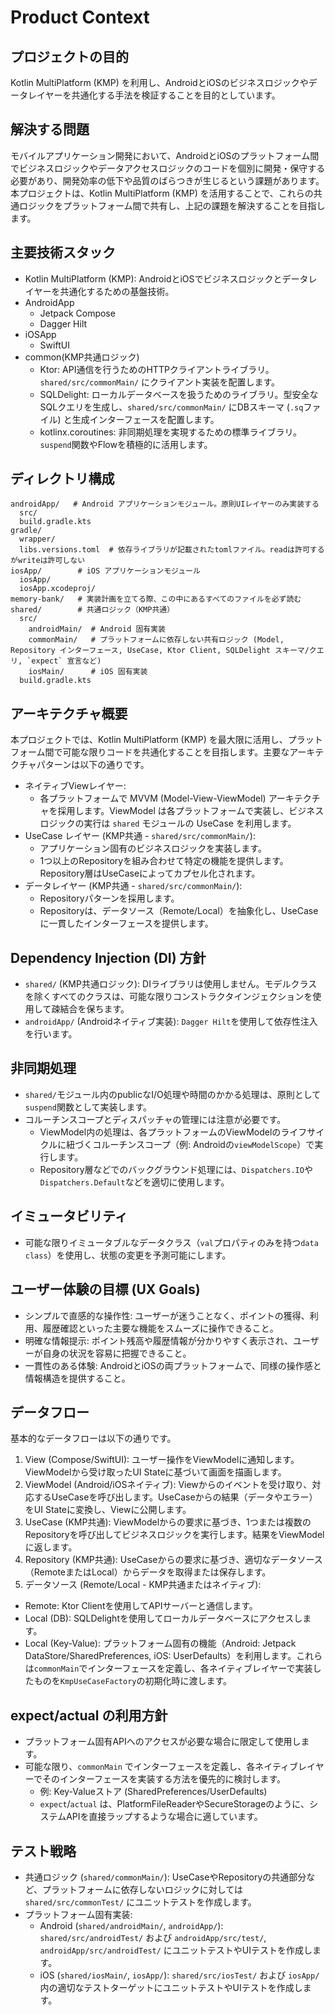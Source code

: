 # Product Context

## プロジェクトの目的
Kotlin MultiPlatform (KMP) を利用し、AndroidとiOSのビジネスロジックやデータレイヤーを共通化する手法を検証することを目的としています。

## 解決する問題
モバイルアプリケーション開発において、AndroidとiOSのプラットフォーム間でビジネスロジックやデータアクセスロジックのコードを個別に開発・保守する必要があり、開発効率の低下や品質のばらつきが生じるという課題があります。
本プロジェクトは、Kotlin MultiPlatform (KMP) を活用することで、これらの共通ロジックをプラットフォーム間で共有し、上記の課題を解決することを目指します。

## 主要技術スタック
-  Kotlin MultiPlatform (KMP): AndroidとiOSでビジネスロジックとデータレイヤーを共通化するための基盤技術。
- AndroidApp
  - Jetpack Compose
  - Dagger Hilt
- iOSApp
  - SwiftUI
- common(KMP共通ロジック)
  - Ktor: API通信を行うためのHTTPクライアントライブラリ。`shared/src/commonMain/` にクライアント実装を配置します。
  - SQLDelight: ローカルデータベースを扱うためのライブラリ。型安全なSQLクエリを生成し、`shared/src/commonMain/` にDBスキーマ (`.sq`ファイル) と生成インターフェースを配置します。
  - kotlinx.coroutines: 非同期処理を実現するための標準ライブラリ。`suspend`関数やFlowを積極的に活用します。

## ディレクトリ構成
```
androidApp/   # Android アプリケーションモジュール。原則UIレイヤーのみ実装する
  src/
  build.gradle.kts
gradle/
  wrapper/
  libs.versions.toml  # 依存ライブラリが記載されたtomlファイル。readは許可するがwriteは許可しない
iosApp/        # iOS アプリケーションモジュール
  iosApp/
  iosApp.xcodeproj/
memory-bank/   # 実装計画を立てる際、この中にあるすべてのファイルを必ず読む
shared/        # 共通ロジック（KMP共通）
  src/
    androidMain/  # Android 固有実装
    commonMain/   # プラットフォームに依存しない共有ロジック (Model, Repository インターフェース, UseCase, Ktor Client, SQLDelight スキーマ/クエリ, `expect` 宣言など)
    iosMain/      # iOS 固有実装
  build.gradle.kts
```

## アーキテクチャ概要
本プロジェクトでは、Kotlin MultiPlatform (KMP) を最大限に活用し、プラットフォーム間で可能な限りコードを共通化することを目指します。主要なアーキテクチャパターンは以下の通りです。

- ネイティブViewレイヤー:
  - 各プラットフォームで MVVM (Model-View-ViewModel) アーキテクチャを採用します。ViewModel は各プラットフォームで実装し、ビジネスロジックの実行は `shared` モジュールの UseCase を利用します。
- UseCase レイヤー (KMP共通 - `shared/src/commonMain/`):
  - アプリケーション固有のビジネスロジックを実装します。
  - 1つ以上のRepositoryを組み合わせて特定の機能を提供します。Repository層はUseCaseによってカプセル化されます。
- データレイヤー (KMP共通 - `shared/src/commonMain/`):
  - Repositoryパターンを採用します。
  - Repositoryは、データソース（Remote/Local）を抽象化し、UseCase に一貫したインターフェースを提供します。

## Dependency Injection (DI) 方針
- `shared/` (KMP共通ロジック): DIライブラリは使用しません。モデルクラスを除くすべてのクラスは、可能な限りコンストラクタインジェクションを使用して疎結合を保ちます。
- `androidApp/` (Androidネイティブ実装): `Dagger Hilt`を使用して依存性注入を行います。

## 非同期処理
- `shared/`モジュール内のpublicなI/O処理や時間のかかる処理は、原則として`suspend`関数として実装します。
- コルーチンスコープとディスパッチャの管理には注意が必要です。
  - ViewModel内の処理は、各プラットフォームのViewModelのライフサイクルに紐づくコルーチンスコープ（例: Androidの`viewModelScope`）で実行します。
  - Repository層などでのバックグラウンド処理には、`Dispatchers.IO`や`Dispatchers.Default`などを適切に使用します。

## イミュータビリティ
- 可能な限りイミュータブルなデータクラス（`val`プロパティのみを持つ`data class`）を使用し、状態の変更を予測可能にします。

## ユーザー体験の目標 (UX Goals)
- シンプルで直感的な操作性: ユーザーが迷うことなく、ポイントの獲得、利用、履歴確認といった主要な機能をスムーズに操作できること。
- 明確な情報提示: ポイント残高や履歴情報が分かりやすく表示され、ユーザーが自身の状況を容易に把握できること。
- 一貫性のある体験: AndroidとiOSの両プラットフォームで、同様の操作感と情報構造を提供すること。

## データフロー
基本的なデータフローは以下の通りです。

1. View (Compose/SwiftUI): ユーザー操作をViewModelに通知します。ViewModelから受け取ったUI Stateに基づいて画面を描画します。
2. ViewModel (Android/iOSネイティブ): Viewからのイベントを受け取り、対応するUseCaseを呼び出します。UseCaseからの結果（データやエラー）をUI Stateに変換し、Viewに公開します。
3. UseCase (KMP共通): ViewModelからの要求に基づき、1つまたは複数のRepositoryを呼び出してビジネスロジックを実行します。結果をViewModelに返します。
4. Repository (KMP共通): UseCaseからの要求に基づき、適切なデータソース（RemoteまたはLocal）からデータを取得または保存します。
5. データソース (Remote/Local - KMP共通またはネイティブ):
 - Remote: Ktor Clientを使用してAPIサーバーと通信します。
 - Local (DB): SQLDelightを使用してローカルデータベースにアクセスします。
 - Local (Key-Value): プラットフォーム固有の機能（Android: Jetpack DataStore/SharedPreferences, iOS: UserDefaults）を利用します。これらは`commonMain`でインターフェースを定義し、各ネイティブレイヤーで実装したものを`KmpUseCaseFactory`の初期化時に渡します。

## expect/actual の利用方針
- プラットフォーム固有APIへのアクセスが必要な場合に限定して使用します。
- 可能な限り、`commonMain` でインターフェースを定義し、各ネイティブレイヤーでそのインターフェースを実装する方法を優先的に検討します。
  - 例: Key-Valueストア (SharedPreferences/UserDefaults)
  - `expect`/`actual` は、PlatformFileReaderやSecureStorageのように、システムAPIを直接ラップするような場合に適しています。

## テスト戦略
- 共通ロジック (`shared/commonMain/`): UseCaseやRepositoryの共通部分など、プラットフォームに依存しないロジックに対しては `shared/src/commonTest/` にユニットテストを作成します。
- プラットフォーム固有実装:
  - Android (`shared/androidMain/`, `androidApp/`): `shared/src/androidTest/` および `androidApp/src/test/`, `androidApp/src/androidTest/` にユニットテストやUIテストを作成します。
  - iOS (`shared/iosMain/`, `iosApp/`): `shared/src/iosTest/` および `iosApp/` 内の適切なテストターゲットにユニットテストやUIテストを作成します。
